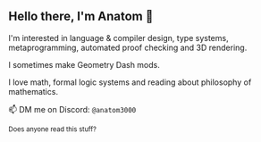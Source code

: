 <h2>Hello there, I'm Anatom 🌸</h2>

I'm interested in language & compiler design, type systems, metaprogramming, automated proof checking and 3D rendering.

I sometimes make Geometry Dash mods.

I love math, formal logic systems and reading about philosophy of mathematics.

📫 DM me on Discord: `@anatom3000`

<sub>Does anyone read this stuff?</sub>
